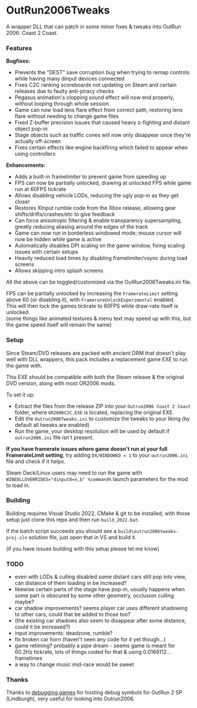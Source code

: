 # OutRun2006Tweaks
A wrapper DLL that can patch in some minor fixes & tweaks into OutRun 2006: Coast 2 Coast.

### Features
**Bugfixes:**
- Prevents the "DEST" save corruption bug when trying to remap controls while having many dinput devices connected
- Fixes C2C ranking scoreboards not updating on Steam and certain releases due to faulty anti-piracy checks
- Pegasus animation's clopping sound effect will now end properly, without looping through whole session
- Game can now load lens flare effect from correct path, restoring lens flare without needing to change game files
- Fixed Z-buffer precision issues that caused heavy z-fighting and distant object pop-in
- Stage objects such as traffic cones will now only disappear once they're actually off-screen
- Fixes certain effects like engine backfiring which failed to appear when using controllers

**Enhancements:**
- Adds a built-in framelimiter to prevent game from speeding up
- FPS can now be partially unlocked, drawing at unlocked FPS while game run at 60FPS tickrate
- Allows disabling vehicle LODs, reducing the ugly pop-in as they get closer
- Restores XInput rumble code from the Xbox release, allowing gear shifts/drifts/crashes/etc to give feedback
- Can force anisotropic filtering & enable transparency supersampling, greatly reducing aliasing around the edges of the track
- Game can now run in borderless windowed mode; mouse cursor will now be hidden while game is active
- Automatically disables DPI scaling on the game window, fixing scaling issues with certain setups
- Heavily reduced load times by disabling framelimiter/vsync during load screens
- Allows skipping intro splash screens

All the above can be toggled/customized via the OutRun2006Tweaks.ini file.

FPS can be partially unlocked by increasing the `FramerateLimit` setting above 60 (or disabling it), with `FramerateUnlockExperimental` enabled.  
This will then lock the games tickrate to 60FPS while draw-rate itself is unlocked.  
(some things like animated textures & menu text may speed up with this, but the game speed itself will remain the same)

### Setup
Since Steam/DVD releases are packed with ancient DRM that doesn't play well with DLL wrappers, this pack includes a replacement game EXE to run the game with.

This EXE should be compatible with both the Steam release & the original DVD version, along with most OR2006 mods.

To set it up:

- Extract the files from the release ZIP into your `Outrun2006 Coast 2 Coast` folder, where `OR2006C2C.EXE` is located, replacing the original EXE.
- Edit the `Outrun2006Tweaks.ini` to customize the tweaks to your liking (by default all tweaks are enabled)
- Run the game, your desktop resolution will be used by default if `outrun2006.ini` file isn't present.

**If you have framerate issues where game doesn't run at your full FramerateLimit setting**, try adding `DX/WINDOWED = 1` to your `outrun2006.ini` file and check if it helps.

Steam Deck/Linux users may need to run the game with `WINEDLLOVERRIDES="dinput8=n,b" %command%` launch parameters for the mod to load in.

### Building
Building requires Visual Studio 2022, CMake & git to be installed, with those setup just clone this repo and then run `build_2022.bat`.

If the batch script succeeds you should see a `build\outrun2006tweaks-proj.sln` solution file, just open that in VS and build it.

(if you have issues building with this setup please let me know)

### TODO
- even with LODs & culling disabled some distant cars still pop into view, can distance of them loading in be increased?
- likewise certain parts of the stage have pop-in, usually happens when some part is obscured by some other geometry, occlusion culling maybe?
- car shadow improvements? seems player car uses different shadowing to other cars, could that be added to those too?
-   (the existing car shadows also seem to disappear after some distance, could it be increased?)
- input improvements: deadzone, rumble?
- fix broken car horn (haven't seen any code for it yet though...)
- game retiming? probably a pipe dream - seems game is meant for 60.2Hz tickrate, lots of things coded for that & using 0.0166112... frametimes
- a way to change music mid-race would be sweet

### Thanks
Thanks to [debugging.games](http://debugging.games) for hosting debug symbols for OutRun 2 SP (Lindburgh), very useful for looking into Outrun2006.
